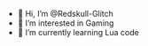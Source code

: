 - 👋 Hi, I’m @Redskull-Glitch
- 👀 I’m interested in Gaming
- 🌱 I’m currently learning Lua code

<!---
Redskull-Glitch/Redskull-Glitch is a ✨ special ✨ repository because its `README.md` (this file) appears on your GitHub profile.
You can click the Preview link to take a look at your changes.
--->
